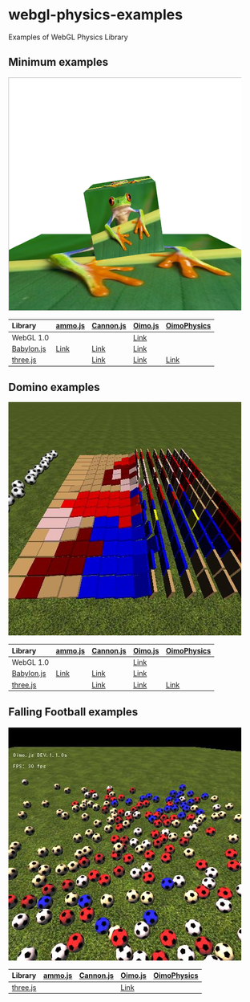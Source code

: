 # webgl-physics-examples
Examples of WebGL Physics Library 


## Minimum examples

![](assets/screenshot/minimum.png)

|Library                                                      |[ammo.js](https://github.com/kripken/ammo.js/)                                        |[Cannon.js](https://github.com/schteppe/cannon.js)                                      |[Oimo.js](https://github.com/lo-th/Oimo.js/)                                          |[OimoPhysics](https://github.com/saharan/OimoPhysics)                                      |
|:------------------------------------------------------------|:-------------------------------------------------------------------------------------|:---------------------------------------------------------------------------------------|:-------------------------------------------------------------------------------------|:------------------------------------------------------------------------------------------|
|WebGL 1.0                                                    |                                                                                      |                                                                                        |[Link](https://cx20.github.io/webgl-physics-examples/examples/webgl1/oimo/minimum/)   |                                                                                           |
|[Babylon.js](https://github.com/BabylonJS/Babylon.js)        |[Link](https://cx20.github.io/webgl-physics-examples/examples/babylonjs/ammo/minimum/)|[Link](https://cx20.github.io/webgl-physics-examples/examples/babylonjs/cannon/minimum/)|[Link](https://cx20.github.io/webgl-physics-examples/examples/babylonjs/oimo/minimum/)|                                                                                           |
|[three.js](https://github.com/mrdoob/three.js/)              |                                                                                      |[Link](https://cx20.github.io/webgl-physics-examples/examples/threejs/cannon/minimum/)  |[Link](https://cx20.github.io/webgl-physics-examples/examples/threejs/oimo/minimum/)  |[Link](https://cx20.github.io/webgl-physics-examples/examples/threejs/oimophysics/minimum/)|


## Domino examples

![](assets/screenshot/domino.jpg)

|Library                                                      |[ammo.js](https://github.com/kripken/ammo.js/)                                        |[Cannon.js](https://github.com/schteppe/cannon.js)                                      |[Oimo.js](https://github.com/lo-th/Oimo.js/)                                          |[OimoPhysics](https://github.com/saharan/OimoPhysics)                                      |
|:------------------------------------------------------------|:-------------------------------------------------------------------------------------|:---------------------------------------------------------------------------------------|:-------------------------------------------------------------------------------------|:------------------------------------------------------------------------------------------|
|WebGL 1.0                                                    |                                                                                      |                                                                                        |[Link](https://cx20.github.io/webgl-physics-examples/examples/webgl1/oimo/domino/)    |                                                                                           |
|[Babylon.js](https://github.com/BabylonJS/Babylon.js)        |[Link](https://cx20.github.io/webgl-physics-examples/examples/babylonjs/ammo/domino/) |[Link](https://cx20.github.io/webgl-physics-examples/examples/babylonjs/cannon/domino/) |[Link](https://cx20.github.io/webgl-physics-examples/examples/babylonjs/oimo/domino/) |                                                                                           |
|[three.js](https://github.com/mrdoob/three.js/)              |                                                                                      |[Link](https://cx20.github.io/webgl-physics-examples/examples/threejs/cannon/domino/)   |[Link](https://cx20.github.io/webgl-physics-examples/examples/threejs/oimo/domino/)   |[Link](https://cx20.github.io/webgl-physics-examples/examples/threejs/oimophysics/domino/) |

## Falling Football examples

![](assets/screenshot/football.jpg)

|Library                                                      |[ammo.js](https://github.com/kripken/ammo.js/)                                        |[Cannon.js](https://github.com/schteppe/cannon.js)                                      |[Oimo.js](https://github.com/lo-th/Oimo.js/)                                          |[OimoPhysics](https://github.com/saharan/OimoPhysics)                                      |
|:------------------------------------------------------------|:-------------------------------------------------------------------------------------|:---------------------------------------------------------------------------------------|:-------------------------------------------------------------------------------------|:------------------------------------------------------------------------------------------|
|[three.js](https://github.com/mrdoob/three.js/)              |                                                                                      |                                                                                        |[Link](https://cx20.github.io/webgl-physics-examples/examples/threejs/oimo/football/) |                                                                                           |
